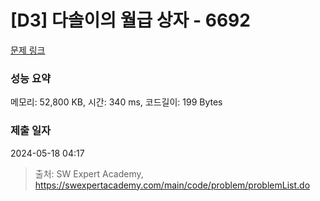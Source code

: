 # [D3] 다솔이의 월급 상자 - 6692 

[문제 링크](https://swexpertacademy.com/main/code/problem/problemDetail.do?contestProbId=AWdXofhKFkADFAWn) 

### 성능 요약

메모리: 52,800 KB, 시간: 340 ms, 코드길이: 199 Bytes

### 제출 일자

2024-05-18 04:17



> 출처: SW Expert Academy, https://swexpertacademy.com/main/code/problem/problemList.do